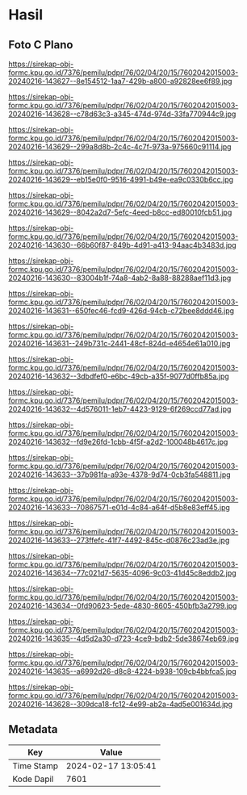 # Hasil

## Foto C Plano

https://sirekap-obj-formc.kpu.go.id/7376/pemilu/pdpr/76/02/04/20/15/7602042015003-20240216-143627--8e154512-1aa7-429b-a800-a92828ee6f89.jpg

https://sirekap-obj-formc.kpu.go.id/7376/pemilu/pdpr/76/02/04/20/15/7602042015003-20240216-143628--c78d63c3-a345-474d-974d-33fa770944c9.jpg

https://sirekap-obj-formc.kpu.go.id/7376/pemilu/pdpr/76/02/04/20/15/7602042015003-20240216-143629--299a8d8b-2c4c-4c7f-973a-975660c91114.jpg

https://sirekap-obj-formc.kpu.go.id/7376/pemilu/pdpr/76/02/04/20/15/7602042015003-20240216-143629--eb15e0f0-9516-4991-b49e-ea9c0330b6cc.jpg

https://sirekap-obj-formc.kpu.go.id/7376/pemilu/pdpr/76/02/04/20/15/7602042015003-20240216-143629--8042a2d7-5efc-4eed-b8cc-ed80010fcb51.jpg

https://sirekap-obj-formc.kpu.go.id/7376/pemilu/pdpr/76/02/04/20/15/7602042015003-20240216-143630--66b60f87-849b-4d91-a413-94aac4b3483d.jpg

https://sirekap-obj-formc.kpu.go.id/7376/pemilu/pdpr/76/02/04/20/15/7602042015003-20240216-143630--83004b1f-74a8-4ab2-8a88-88288aef11d3.jpg

https://sirekap-obj-formc.kpu.go.id/7376/pemilu/pdpr/76/02/04/20/15/7602042015003-20240216-143631--650fec46-fcd9-426d-94cb-c72bee8ddd46.jpg

https://sirekap-obj-formc.kpu.go.id/7376/pemilu/pdpr/76/02/04/20/15/7602042015003-20240216-143631--249b731c-2441-48cf-824d-e4654e61a010.jpg

https://sirekap-obj-formc.kpu.go.id/7376/pemilu/pdpr/76/02/04/20/15/7602042015003-20240216-143632--3dbdfef0-e6bc-49cb-a35f-9077d0ffb85a.jpg

https://sirekap-obj-formc.kpu.go.id/7376/pemilu/pdpr/76/02/04/20/15/7602042015003-20240216-143632--4d576011-1eb7-4423-9129-6f269ccd77ad.jpg

https://sirekap-obj-formc.kpu.go.id/7376/pemilu/pdpr/76/02/04/20/15/7602042015003-20240216-143632--fd9e26fd-1cbb-4f5f-a2d2-100048b4617c.jpg

https://sirekap-obj-formc.kpu.go.id/7376/pemilu/pdpr/76/02/04/20/15/7602042015003-20240216-143633--37b981fa-a93e-4378-9d74-0cb3fa548811.jpg

https://sirekap-obj-formc.kpu.go.id/7376/pemilu/pdpr/76/02/04/20/15/7602042015003-20240216-143633--70867571-e01d-4c84-a64f-d5b8e83eff45.jpg

https://sirekap-obj-formc.kpu.go.id/7376/pemilu/pdpr/76/02/04/20/15/7602042015003-20240216-143633--273ffefc-41f7-4492-845c-d0876c23ad3e.jpg

https://sirekap-obj-formc.kpu.go.id/7376/pemilu/pdpr/76/02/04/20/15/7602042015003-20240216-143634--77c021d7-5635-4096-9c03-41d45c8eddb2.jpg

https://sirekap-obj-formc.kpu.go.id/7376/pemilu/pdpr/76/02/04/20/15/7602042015003-20240216-143634--0fd90623-5ede-4830-8605-450bfb3a2799.jpg

https://sirekap-obj-formc.kpu.go.id/7376/pemilu/pdpr/76/02/04/20/15/7602042015003-20240216-143635--4d5d2a30-d723-4ce9-bdb2-5de38674eb69.jpg

https://sirekap-obj-formc.kpu.go.id/7376/pemilu/pdpr/76/02/04/20/15/7602042015003-20240216-143635--a6992d26-d8c8-4224-b938-109cb4bbfca5.jpg

https://sirekap-obj-formc.kpu.go.id/7376/pemilu/pdpr/76/02/04/20/15/7602042015003-20240216-143628--309dca18-fc12-4e99-ab2a-4ad5e001634d.jpg


## Metadata

| Key        | Value               |
| ---------- | ------------------- |
| Time Stamp | 2024-02-17 13:05:41 |
| Kode Dapil | 7601                |



